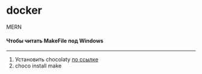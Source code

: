 # docker
MERN 

#### Чтобы читать MakeFile под Windows
------
1. Установить chocolaty [по ссылке](https://chocolatey.org/install)
2. choco install make
